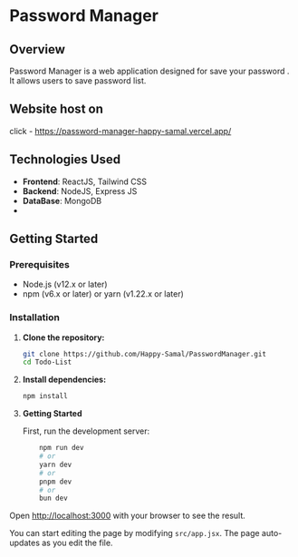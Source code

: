 # Password Manager

## Overview

Password Manager is a web application designed for save your password . It allows users to save password list.

## Website host on

click - https://password-manager-happy-samal.vercel.app/

## Technologies Used

- **Frontend**: ReactJS, Tailwind CSS
- **Backend**: NodeJS, Express JS
- **DataBase**: MongoDB
- 
## Getting Started

### Prerequisites

- Node.js (v12.x or later)
- npm (v6.x or later) or yarn (v1.22.x or later)

### Installation

1. **Clone the repository:**

   ```sh
   git clone https://github.com/Happy-Samal/PasswordManager.git
   cd Todo-List
    ```

1. **Install dependencies:**

   ```sh
   npm install

   ```

 4. **Getting Started**

    First, run the development server:

    ```sh
        npm run dev
        # or
        yarn dev
        # or
        pnpm dev
        # or
        bun dev
     ```

Open [http://localhost:3000](http://localhost:3000) with your browser to see the result.

You can start editing the page by modifying `src/app.jsx`. The page auto-updates as you edit the file.
